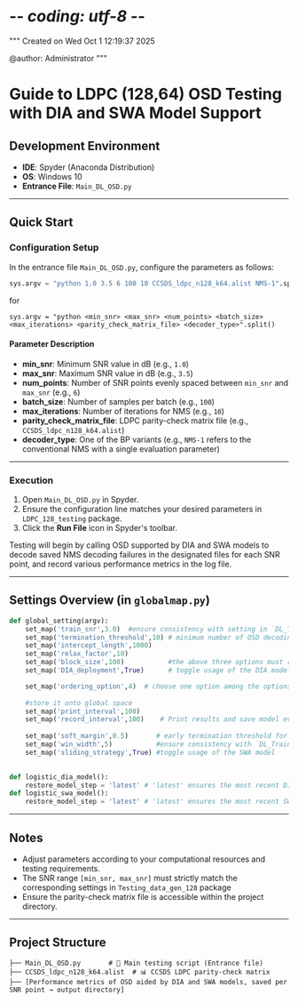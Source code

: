 # -*- coding: utf-8 -*-
"""
Created on Wed Oct  1 12:19:37 2025

@author: Administrator
"""
# Guide to LDPC (128,64) OSD Testing with DIA and SWA Model Support

## Development Environment

* **IDE**: Spyder (Anaconda Distribution)
* **OS**: Windows 10
* **Entrance File**: `Main_DL_OSD.py`

---

## Quick Start

### Configuration Setup

In the entrance file `Main_DL_OSD.py`, configure the parameters as follows:

```python
sys.argv = "python 1.0 3.5 6 100 10 CCSDS_ldpc_n128_k64.alist NMS-1".split()
```
for 

```
sys.argv = "python <min_snr> <max_snr> <num_points> <batch_size> <max_iterations> <parity_check_matrix_file> <decoder_type>".split()
```
#### Parameter Description

* **min_snr**: Minimum SNR value in dB (e.g., `1.0`)
* **max_snr**: Maximum SNR value in dB (e.g., `3.5`)
* **num_points**: Number of SNR points evenly spaced between `min_snr` and `max_snr` (e.g., `6`)
* **batch_size**: Number of samples per batch (e.g., `100`)
* **max_iterations**: Number of iterations for NMS (e.g., `10`)
* **parity_check_matrix_file**: LDPC parity-check matrix file (e.g., `CCSDS_ldpc_n128_k64.alist`)
* **decoder_type**: One of the BP variants (e.g., `NMS-1` refers to the conventional NMS with a single evaluation parameter)

---

### Execution

1. Open `Main_DL_OSD.py` in Spyder.
2. Ensure the configuration line matches your desired parameters in `LDPC_128_testing` package.
3. Click the **Run File** icon in Spyder's toolbar.

Testing will begin by calling OSD supported by DIA and SWA models to decode saved NMS decoding failures in the designated files for each SNR point, and record various performance metrics in the log file.

---

## Settings Overview (in `globalmap.py`)

```python
def global_setting(argv):
    set_map('train_snr',3.0)  #ensure consistency with setting in `DL_Training` package
    set_map('termination_threshold',10) # minimum number of OSD decoding errors collected per SNR point; at least 100 is recommended for statistical reliability.
    set_map('intercept_length',1000)
    set_map('relax_factor',10)
    set_map('block_size',100)           #the above three options must remain consistent with available decoding paths in `Optimizing_decoding_path` package
    set_map('DIA_deployment',True)      # toggle usage of the DIA model; this also affects decoding path selection

    set_map('ordering_option',4)  # choose one option among the options of training, convention, ALMT, macro_conv, macro_ALMT, optimized_conv, optimized_ALMT.
         
    #store it onto global space
    set_map('print_interval',100)
    set_map('record_interval',100)    # Print results and save model every interval
    
    set_map('soft_margin',0.5)       # early termination threshold for SWA model
    set_map('win_width',5)           #ensure consistency with `DL_Training` package
    set_map('sliding_strategy',True) #toggle usage of the SWA model

    
def logistic_dia_model():
    restore_model_step = 'latest' # 'latest' ensures the most recent DIA model is loaded
def logistic_swa_model(): 
    restore_model_step = 'latest' # 'latest' ensures the most recent SWA model is loaded 
```

---

## Notes

* Adjust parameters according to your computational resources and testing requirements.
* The SNR range `[min_snr, max_snr]` must strictly match the corresponding settings in `Testing_data_gen_128` package
* Ensure the parity-check matrix file is accessible within the project directory.

---

## Project Structure

```
├── Main_DL_OSD.py       # 🎯 Main testing script (Entrance file)
├── CCSDS_ldpc_n128_k64.alist  # 📊 CCSDS LDPC parity-check matrix
├── [Performance metrics of OSD aided by DIA and SWA models, saved per SNR point → output directory]
```
